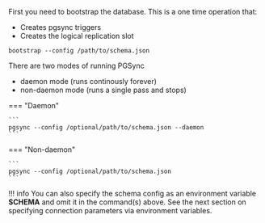 First you need to bootstrap the database.
This is a one time operation that:

 - Creates pgsync triggers
 - Creates the logical replication slot

  ```
  bootstrap --config /path/to/schema.json
  ```


There are two modes of running PGSync

 - daemon mode (runs continously forever)
 - non-daemon mode (runs a single pass and stops)

=== "Daemon"

    ```
    pgsync --config /optional/path/to/schema.json --daemon
    ```

=== "Non-daemon"

    ```
    pgsync --config /optional/path/to/schema.json
    ```


!!! info
    You can also specify the schema config as an environment variable **SCHEMA** and omit it in the command(s) above.
    See the next section on specifying connection parameters via environment variables.